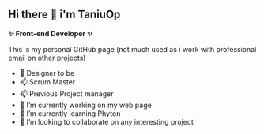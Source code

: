 ## Hi there 👋 i'm TaniuOp

**✨ Front-end Developer ✨**

This is my personal GitHub page (not much used as i work with professional email on other projects) 
- 🌱 Designer to be
- 📫 Scrum Master
- 📫 Previous Project manager 
- 🔭 I’m currently working on my web page 
- 🌱 I’m currently learning Phyton
- 👯 I’m looking to collaborate on any interesting project 
